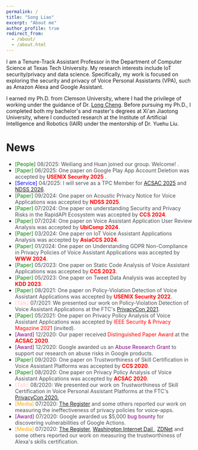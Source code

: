 ```yaml
---
permalink: /
title: "Song Liao"
excerpt: "About me"
author_profile: true
redirect_from: 
  - /about/
  - /about.html
---
```


<style>
pap {color:Green;}
ser { color:Blue;}
gr { color:Purple;}
me { color:Orange;}
talk { color:Pink;}
people { color:Yellow;}
text { color:#494e52;}
</style>

I am a Tenure-Track Assistant Professor in the Department of Computer Science at Texas Tech University. My research interests include IoT security/privacy and data science. Specifically, my work is focused on exploring the security and privacy of Voice Personal Assistants (VPA), such as Amazon Alexa and Google Assistant.

I earned my Ph.D. from Clemson University, where I had the privilege of working under the guidance of Dr. [Long Cheng](https://people.computing.clemson.edu/~lcheng2/). Before pursuing my Ph.D., I completed both my bachelor's and master's degrees at Xi'an Jiaotong University, where I conducted research at the Institute of Artificial Intelligence and Robotics (IAIR) under the mentorship of Dr. Yuehu Liu.




# News
- <pap>[People]</pap><text> 08/2025: Weiliang and Huan joined our group. Welcome! </font></b>.</text>
- <pap>[Paper]</pap><text> 06/2025: One paper on Google Play App Account Deletion was accepted by <b><font color="red">USENIX Security 2025 </font></b>.</text>
- <ser>[Service]</ser><text> 04/2025: I will serve as a TPC Member for <a href = "https://www.acsac.org/">ACSAC 2025</a> and <a href = "https://www.ndss-symposium.org/ndss2026/">NDSS 2026</a>. </text>
- <pap>[Paper]</pap><text> 09/2024: One paper on Acoustic Privacy Notice for Voice Applications was accepted by <b><font color="red">NDSS 2025</font></b>.</text>
- <pap>[Paper]</pap><text> 07/2024: One paper on understanding Security and Privacy Risks in the RapidAPI Ecosystem was accepted by <b><font color="red">CCS 2024</font></b>.</text>
- <pap>[Paper]</pap><text> 07/2024: One paper on Voice Assistant Application User Review Analysis was accepted by <b><font color="red">UbiComp 2024</font></b>. </text>
- <pap>[Paper]</pap><text> 03/2024: One paper on IoT Voice Assistant Applications Analysis was accepted by <b><font color="red">AsiaCCS 2024</font></b>. </text>
- <pap>[Paper]</pap><text> 01/2024: One paper on Understanding GDPR Non-Compliance in Privacy Policies of Voice Assistant Applications was accepted by <b><font color="red">WWW 2024</font></b>. </text>
- <pap>[Paper]</pap><text> 05/2023: One paper on Static Code Analysis of Voice Assistant Applications was accepted by <b><font color="red">CCS 2023</font></b>. </text>
- <pap>[Paper]</pap><text> 05/2023: One paper on Tweet Data Analysis was accepted by <b><font color="red">KDD 2023</font></b>. </text>
- <pap>[Paper]</pap><text> 08/2021: One paper on Policy-Violation Detection of Voice Assistant Applications was accepted by <b><font color="red">USENIX Security 2022</font></b>. </text>
- <talk>[Talk]</talk><text> 07/2021: We presented our work on Policy-Violation Detection of Voice Assistant Applications at the FTC's <a href = "https://www.ftc.gov/media/73491">PrivacyCon 2021</a>. </text>
- <pap>[Paper]</pap><text> 05/2021: One paper on Privacy Policy Analysis of Voice Assistant Applications was accepted by <font color="red">IEEE Security & Privacy Magazine 2021</font> (invited).</text>
- <gr>[Award]</gr><text> 12/2020: Our paper received <font color="red">Distinguished Paper Award</font> at the <b><font color="red">ACSAC 2020</font></b>.</text>
- <gr>[Award]</gr><text> 12/2020: Google awarded us an <font color="Purple">Abuse Research Grant</font> to support our research on abuse risks in Google products.</text>
- <pap>[Paper]</pap><text>  09/2020: One paper on Trustworthiness of Skill Certification in Voice Assistant Platforms was accepted by <b><font color="red">CCS 2020</font></b>.</text>
- <pap>[Paper]</pap><text>  08/2020: One paper on Privacy Policy Analysis of Voice Assistant Applications was accepted by <b><font color="red">ACSAC 2020</font></b>.</text>
- <talk>[Talk]</talk><text>  08/2020: We presented our work on Trustworthiness of Skill Certification in Voice Personal Assistant Platforms at the FTC's <a href = "https://www.ftc.gov/news-events/events/2020/07/privacycon-2020">PrivacyCon 2020.</a></text>
- <me>[Media]</me><text>  07/2020: <a href = "https://www.theregister.com/2020/07/29/amazon_google_voice_apps/">The Register</a> and some others reported our work on measuring the ineffectiveness of privacy policies for voice-apps.</text>
- <gr>[Award]</gr><text> 07/2020: Google awarded us $5,000 <font color="Purple">bug bounty</font> for discovering vulnerabilities of Google Actions.</text>
- <me>[Media]</me><text>  07/2020: <a href = "https://www.theregister.com/2020/07/23/amazon_alexa_skills/">The Register</a>, <a href = "https://washingtoninternetdaily.com/news/2020/07/22/amazon-deploys-additional-checks-for-alexa-skills-certification-2007210055">Washington Internet Dail </a>, <a href = "https://www.zdnet.com/article/academics-smuggle-234-policy-violating-skills-on-the-alexa-skills-store/">ZDNet</a> and some others reported our work on measuring the trustworthiness of Alexa's skills certification.</text>
  
